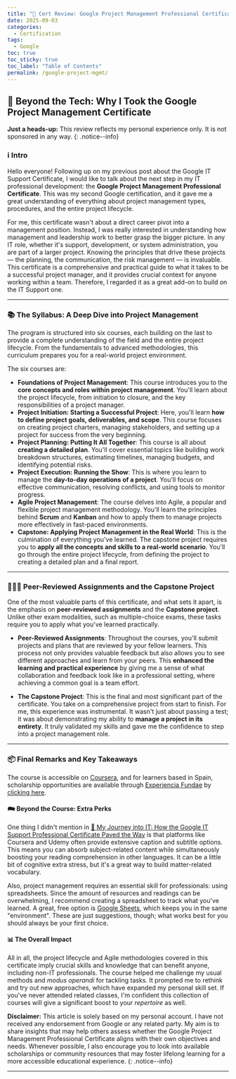 ```yaml
---
title: "🏅 Cert Review: Google Project Management Professional Certificate"
date: 2025-09-03
categories:
  - Certification
tags:
  - Google
toc: true
toc_sticky: true
toc_label: "Table of Contents"
permalink: /google-project-mgmt/
---
```


## 🎯 Beyond the Tech: Why I Took the Google Project Management Certificate 

**Just a heads-up:** This review reflects my personal experience only. It is not sponsored in any way.
{: .notice--info}

### ℹ️ Intro 

Hello everyone! Following up on my previous post about the Google IT Support Certificate, I would like to talk about the next step in my IT professional development: the **Google Project Management Professional Certificate**. This was my second Google certification, and it gave me a great understanding of everything about project management types, procedures, and the entire project lifecycle.

For me, this certificate wasn't about a direct career pivot into a management position. Instead, I was really interested in understanding how management and leadership work to better grasp the bigger picture. In any IT role, whether it's support, development, or system administration, you are part of a larger project. Knowing the principles that drive these projects — the planning, the communication, the risk management — is invaluable. This certificate is a comprehensive and practical guide to what it takes to be a successful project manager, and it provides crucial context for anyone working within a team. Therefore, I regarded it as a great add-on to build on the IT Support one.

---

### 📚 The Syllabus: A Deep Dive into Project Management

The program is structured into six courses, each building on the last to provide a complete understanding of the field and the entire project lifecycle. From the fundamentals to advanced methodologies, this curriculum prepares you for a real-world project environment.

The six courses are:

* **Foundations of Project Management**: This course introduces you to the **core concepts and roles within project management**. You'll learn about the project lifecycle, from initiation to closure, and the key responsibilities of a project manager.
* **Project Initiation: Starting a Successful Project**: Here, you'll learn **how to define project goals, deliverables, and scope**. This course focuses on creating project charters, managing stakeholders, and setting up a project for success from the very beginning.
* **Project Planning: Putting It All Together**: This course is all about **creating a detailed plan**. You'll cover essential topics like building work breakdown structures, estimating timelines, managing budgets, and identifying potential risks.
* **Project Execution: Running the Show**: This is where you learn to manage the **day-to-day operations of a project**. You'll focus on effective communication, resolving conflicts, and using tools to monitor progress.
* **Agile Project Management**: The course delves into Agile, a popular and flexible project management methodology. You'll learn the principles behind **Scrum** and **Kanban** and how to apply them to manage projects more effectively in fast-paced environments.
* **Capstone: Applying Project Management in the Real World**: This is the culmination of everything you've learned. The capstone project requires you to **apply all the concepts and skills to a real-world scenario**. You'll go through the entire project lifecycle, from defining the project to creating a detailed plan and a final report.

---

### 👩🏻‍💻 Peer-Reviewed Assignments and the Capstone Project

One of the most valuable parts of this certificate, and what sets it apart, is the emphasis on **peer-reviewed assignments** and the **Capstone project**. Unlike other exam modalities, such as multiple-choice exams, these tasks require you to apply what you've learned practically.

* **Peer-Reviewed Assignments**: Throughout the courses, you'll submit projects and plans that are reviewed by your fellow learners. This process not only provides valuable feedback but also allows you to see different approaches and learn from your peers. This **enhanced the learning and practical experience** by giving me a sense of what collaboration and feedback look like in a professional setting, where achieving a common goal is a team effort.

* **The Capstone Project**: This is the final and most significant part of the certificate. You take on a comprehensive project from start to finish. For me, this experience was instrumental. It wasn't just about passing a test; it was about demonstrating my ability to **manage a project in its entirety**. It truly validated my skills and gave me the confidence to step into a project management role.

---

### 📦 Final Remarks and Key Takeaways

The course is accessible on [Coursera](https://www.coursera.org/professional-certificates/google-project-management), and for learners based in Spain, scholarship opportunities are available through [Experiencia Fundae](https://experienciafundae.es/) by [clicking here](https://experienciafundae.es/beca-google).

#### 🗪 Beyond the Course: Extra Perks

One thing I didn't mention in [🚀 My Journey into IT: How the Google IT Support Professional Certificate Paved the Way](/google-it-support/) is that platforms like Coursera and Udemy often provide extensive caption and subtitle options. This means you can absorb subject-related content while simultaneously boosting your reading comprehension in other languages. It can be a little bit of cognitive extra stress, but it's a great way to build matter-related vocabulary.

Also, project management requires an essential skill for professionals: using spreadsheets. Since the amount of resources and readings can be overwhelming, I recommend creating a spreadsheet to track what you've learned. A great, free option is [Google Sheets](https://docs.google.com/spreadsheets/), which keeps you in the same "environment". These are just suggestions, though; what works best for you should always be your first choice.

#### 📊 The Overall Impact

All in all, the project lifecycle and Agile methodologies covered in this certificate imply crucial skills and knowledge that can benefit anyone, including non-IT professionals. The course helped me challenge my usual methods and *modus operandi* for tackling tasks. It prompted me to rethink and try out new approaches, which have expanded my personal skill set. If you've never attended related classes, I'm confident this collection of courses will give a significant boost to your *repertoire* as well.

**Disclaimer:** This article is solely based on my personal account. I have not received any endorsement from Google or any related party. My aim is to share insights that may help others assess whether the Google Project Management Professional Certificate aligns with their own objectives and needs. Whenever possible, I also encourage you to look into available scholarships or community resources that may foster lifelong learning for a more accessible educational experience.
{: .notice--info}

---

